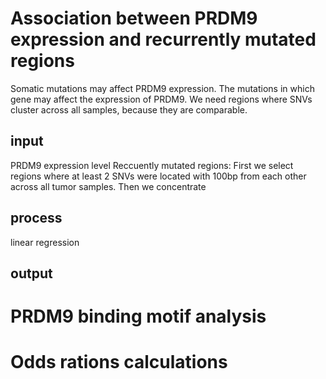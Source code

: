 # Association between PRDM9 expression and recurrently mutated regions
Somatic mutations may affect PRDM9 expression. The mutations in which gene may affect the expression of PRDM9. We need regions where SNVs cluster across all samples, because they are comparable.
## input
PRDM9 expression level
Reccuently mutated regions: First we select regions where at least 2 SNVs were located with 100bp from each other across all tumor samples. Then we concentrate 
## process
linear regression
## output
# PRDM9 binding motif analysis
# Odds rations calculations

<!--stackedit_data:
eyJoaXN0b3J5IjpbMTM5MTcxNzk4NSwtNTQwOTA2NzUyLC0yMT
QzNzY5ODksLTExMzEyMzg1MjUsMjEyMTg3MTAyMyw4OTcwMTk1
NTYsLTE0NDEzNzgxMDNdfQ==
-->